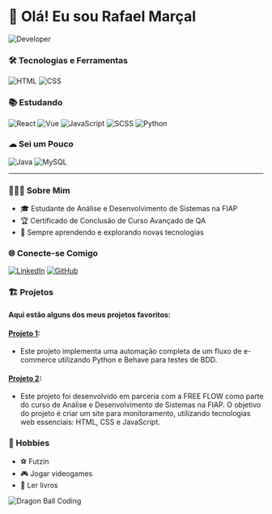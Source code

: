 # 👋 Olá! Eu sou Rafael Marçal

![Developer](https://media.giphy.com/media/qgQUggAC3Pfv687qPC/giphy.gif)

### 🛠️ Tecnologias e Ferramentas

![HTML](https://img.shields.io/badge/HTML5-E34F26?style=for-the-badge&logo=html5&logoColor=white)
![CSS](https://img.shields.io/badge/CSS3-1572B6?style=for-the-badge&logo=css3&logoColor=white)

### 📚 Estudando

![React](https://img.shields.io/badge/React-20232A?style=for-the-badge&logo=react&logoColor=61DAFB)
![Vue](https://img.shields.io/badge/Vue.js-4FC08D?style=for-the-badge&logo=vue.js&logoColor=white)
![JavaScript](https://img.shields.io/badge/JavaScript-F7DF1E?style=for-the-badge&logo=javascript&logoColor=black)
![SCSS](https://img.shields.io/badge/SCSS-CC6699?style=for-the-badge&logo=sass&logoColor=white)
![Python](https://img.shields.io/badge/Python-3776AB?style=for-the-badge&logo=python&logoColor=white)

### ☁ Sei um Pouco

![Java](https://img.shields.io/badge/Java-ED8B00?style=for-the-badge&logo=java&logoColor=white)
![MySQL](https://img.shields.io/badge/MySQL-4479A1?style=for-the-badge&logo=mysql&logoColor=white)

---

### 👨🏼‍🎓 Sobre Mim

- 🎓 Estudante de Análise e Desenvolvimento de Sistemas na FIAP
- 🏆 Certificado de Conclusão de Curso Avançado de QA
- 🌱 Sempre aprendendo e explorando novas tecnologias

### 🌐 Conecte-se Comigo

[![LinkedIn](https://img.shields.io/badge/LinkedIn-0077B5?style=for-the-badge&logo=linkedin&logoColor=white)](https://www.linkedin.com/in/rafael-pincinato-siegrist-mar%C3%A7al-a19246276?utm_source=share&utm_campaign=share_via&utm_content=profile&utm_medium=android_app)
[![GitHub](https://img.shields.io/badge/GitHub-100000?style=for-the-badge&logo=github&logoColor=white)](https://github.com/Rafaelz7)

### 🏗️ Projetos

#### Aqui estão alguns dos meus projetos favoritos:

#### **[Projeto 1](https://github.com/Rafaelz7/automacao_ijj-ietech)**:
- Este projeto implementa uma automação completa de um fluxo de e-commerce utilizando Python e Behave para testes de BDD.

#### **[Projeto 2](https://github.com/Rafaelz7/Chalange_fiap_FreeFlow)**:
- Este projeto foi desenvolvido em parceria com a FREE FLOW como parte do curso de Análise e Desenvolvimento de Sistemas na FIAP. O objetivo do projeto é criar um site para monitoramento, utilizando tecnologias web essenciais: HTML, CSS e JavaScript.

### 🎨 Hobbies

- ⚽ Futzin
- 🎮 Jogar videogames
- 📖 Ler livros


![Dragon Ball Coding](https://media.giphy.com/media/DzeKll1HYxiYo/giphy.gif?cid=ecf05e47sqqigl3dsk89pzpk6p3dxeh0t712l0nsfmwv8vli&ep=v1_gifs_search&rid=giphy.gif&ct=g)
